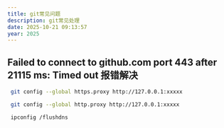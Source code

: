 ```yaml
---
title: git常见问题
description: git常见处理
date: 2025-10-21 09:13:57
year: 2025
---
```


## Failed to connect to github.com port 443 after 21115 ms: Timed out 报错解决

```bash
 git config --global https.proxy http://127.0.0.1:xxxxx

 git config --global http.proxy http://127.0.0.1:xxxxx

 ipconfig /flushdns
```
